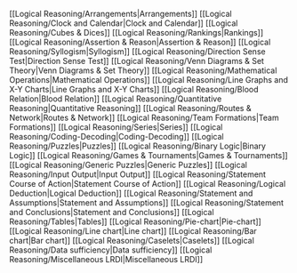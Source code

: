 [[Logical Reasoning/Arrangements|Arrangements]]
[[Logical Reasoning/Clock and Calendar|Clock and Calendar]]
[[Logical Reasoning/Cubes & Dices]]
[[Logical Reasoning/Rankings|Rankings]]
[[Logical Reasoning/Assertion & Reason|Assertion & Reason]]
[[Logical Reasoning/Syllogism|Syllogism]]
[[Logical Reasoning/Direction Sense Test|Direction Sense Test]]
[[Logical Reasoning/Venn Diagrams & Set Theory|Venn Diagrams & Set Theory]]
[[Logical Reasoning/Mathematical Operations|Mathematical Operations]]
[[Logical Reasoning/Line Graphs and X-Y Charts|Line Graphs and X-Y Charts]]
[[Logical Reasoning/Blood Relation|Blood Relation]]
[[Logical Reasoning/Quantitative Reasoning|Quantitative Reasoning]]
[[Logical Reasoning/Routes & Network|Routes & Network]]
[[Logical Reasoning/Team Formations|Team Formations]]
[[Logical Reasoning/Series|Series]]
[[Logical Reasoning/Coding-Decoding|Coding-Decoding]]
[[Logical Reasoning/Puzzles|Puzzles]]
[[Logical Reasoning/Binary Logic|Binary Logic]]
[[Logical Reasoning/Games & Tournaments|Games & Tournaments]]
[[Logical Reasoning/Generic Puzzles|Generic Puzzles]]
[[Logical Reasoning/Input Output|Input Output]]
[[Logical Reasoning/Statement Course of Action|Statement Course of Action]]
[[Logical Reasoning/Logical Deduction|Logical Deduction]]
[[Logical Reasoning/Statement and Assumptions|Statement and Assumptions]]
[[Logical Reasoning/Statement and Conclusions|Statement and Conclusions]]
[[Logical Reasoning/Tables|Tables]]
[[Logical Reasoning/Pie-chart|Pie-chart]]
[[Logical Reasoning/Line chart|Line chart]]
[[Logical Reasoning/Bar chart|Bar chart]]
[[Logical Reasoning/Caselets|Caselets]]
[[Logical Reasoning/Data sufficiency|Data sufficiency]]
[[Logical Reasoning/Miscellaneous LRDI|Miscellaneous LRDI]]